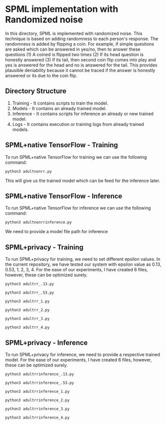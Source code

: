 # SPML implementation with Randomized noise

In this directory, SPML is implemented with randomized noise. 
This technique is based on adding randomness to each person's response. The randomness is added by flipping a coin. For example, if simple questions are asked which can be answered in yes/no, then to answer these questions (1) A coined is flipped two times (2) If its head question is honestly answered (3) If its tail, then second coin flip comes into play and yes is answered for the head and no is answered for the tail. This provides plausible deniability because it cannot be traced if the answer is honestly answered or its due to the coin flip.

## Directory Structure
1. Training - It contains scripts to train the model.
2. Models - It contains an already trained model.
3. Inference - It contains scripts for inference an already or new trained model.
4. Logs - It contains execution or training logs from already trained models.

## SPML+native TensorFlow - Training
To run SPML+native TensorFlow for training we can use the following command:
```
python3 adultnonrr.py
```
This will give us the trained model which can be feed for the inference later.

## SPML+native TensorFlow - Inference
To run SPML+native TensorFlow for inference we can use the following command:
```
python3 adultnonrrinference.py
```
We need to provide a model file path for inference

## SPML+privacy - Training
To run SPML+privacy for training, we need to set different epsilon values. In the current repository, we have tested our system with epsilon value as 0.13, 0.53, 1, 2, 3, 4.
For the ease of our experiments, I have created 6 files, however, these can be optimized surely.

```
python3 adultrr_.13.py
```

```
python3 adultrr_.53.py
```

```
python3 adultrr_1.py
```

```
python3 adultrr_2.py
```

```
python3 adultrr_3.py
```

```
python3 adultrr_4.py
```


## SPML+privacy - Inference
To run SPML+privacy for inference, we need to provide a respective trained model.
For the ease of our experiments, I have created 6 files, however, these can be optimized surely.


```
python3 adultrrinference_.13.py
```

```
python3 adultrrinference_.53.py
```

```
python3 adultrrinference_1.py
```

```
python3 adultrrinference_2.py
```

```
python3 adultrrinference_3.py
```

```
python3 adultrrinference_4.py
```
